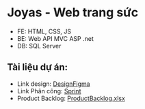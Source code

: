 # Joyas - Web trang sức
- FE: HTML, CSS, JS
- BE: Web API MVC ASP .net
- DB: SQL Server

## Tài liệu dự án:
- Link design:  [DesignFigma](https://www.figma.com/design/TGOq8QYkASMcdOY8wJf9u5/Untitled?node-id=0-1&node-type=canvas&t=j9W7KMvatXGa9Q3y-0)
- Link Phân công: [Sprint](https://sthuflitedu-my.sharepoint.com/:x:/g/personal/22dh112324_st_huflit_edu_vn/ESSHwbaiBoFKqrOWBrPEKOsBBj591CkMP2sdf-u5t9Uwlw?e=hhLPGo)
- Product Backlog: [ProductBacklog.xlsx](https://github.com/BoDL49/TrangSuc/blob/3812be4db44bb2a44582e965da93676dc19420a2/ProductBacklog.xlsx)
